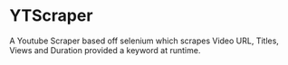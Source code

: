 # YTScraper
A Youtube Scraper based off selenium which scrapes Video URL, Titles, Views and Duration provided a keyword at runtime.
